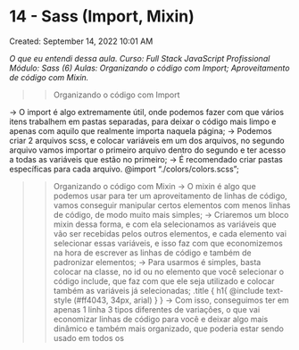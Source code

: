 # 14 - Sass (Import, Mixin)

Created: September 14, 2022 10:01 AM

*O que eu entendi dessa aula. 
Curso: Full Stack JavaScript Profissional
Módulo: Sass (6)
Aulas: Organizando o código com Import; Aproveitamento de código com Mixin.*

>>Organizando o código com Import

→ O import é algo extremamente útil, onde podemos fazer com que vários itens trabalhem em pastas separadas, para deixar o código mais limpo e apenas com aquilo que realmente importa naquela página;
→ Podemos criar 2 arquivos scss, e colocar variáveis em um dos arquivos, no segundo arquivo vamos importar o primeiro arquivo dentro do segundo e ter acesso a todas as variáveis que estão no primeiro;
→ É recomendado criar pastas específicas para cada arquivo.
@import “./colors/colors.scss”;

>>Organizando o código com Mixin
→ O mixin é algo que podemos usar para ter um aproveitamento de linhas de código, vamos conseguir manipular certos elementos com menos linhas de código, de modo muito mais simples;
→ Criaremos um bloco mixin dessa forma, e com ela selecionamos as variáveis que vão ser recebidas pelos outros elementos, e cada elemento vai selecionar essas variáveis, e isso faz com que economizemos na hora de escrever as linhas de código e também de padronizar elementos;
→ Para usarmos é simples, basta colocar na classe, no id ou no elemento que você selecionar o código include, que faz com que ele seja utilizado e colocar também as variáveis já selecionadas;
.title {
       h1{
            @include text-style (#ff4043, 34px, arial)
}
}
→ Com isso, conseguimos ter em apenas 1 linha 3 tipos diferentes de variações, o que vai economizar linhas de código para você e deixar algo mais dinâmico e também mais organizado, que poderia estar sendo usado em todos os
